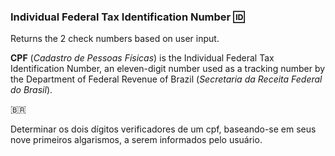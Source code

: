 ### Individual Federal Tax Identification Number  :id:



Returns the 2 check numbers based on user input.



**CPF** (*Cadastro de Pessoas Físicas*) is the Individual Federal Tax Identification Number, an eleven-digit number used as a tracking number by the Department of Federal Revenue of Brazil (*Secretaria da Receita Federal do Brasil*).



:brazil:

Determinar os dois dígitos verificadores de um cpf, baseando-se em seus nove primeiros algarismos, a serem informados pelo usuário.



